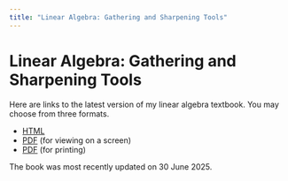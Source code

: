 ```yaml
---
title: "Linear Algebra: Gathering and Sharpening Tools"
---
```


# Linear Algebra: Gathering and Sharpening Tools

Here are links to the latest version of my linear algebra textbook. You may choose from three formats.
* [HTML](https://rhigginbottom.github.io/labook/)
* [PDF](la-book-screen.pdf) (for viewing on a screen)
* [PDF](la-book-print.pdf) (for printing)

The book was most recently updated on 30 June 2025.